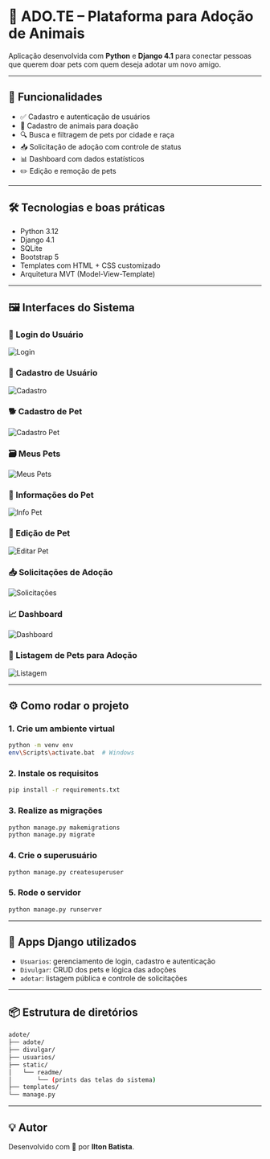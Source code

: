 # 🐾 ADO.TE – Plataforma para Adoção de Animais

Aplicação desenvolvida com **Python** e **Django 4.1** para conectar pessoas que querem doar pets com quem deseja adotar um novo amigo.

---

## 🚀 Funcionalidades

- ✅ Cadastro e autenticação de usuários
- 🐶 Cadastro de animais para doação
- 🔍 Busca e filtragem de pets por cidade e raça
- 📥 Solicitação de adoção com controle de status
- 📊 Dashboard com dados estatísticos
- ✏️ Edição e remoção de pets

---

## 🛠️ Tecnologias e boas práticas

- Python 3.12
- Django 4.1
- SQLite
- Bootstrap 5
- Templates com HTML + CSS customizado
- Arquitetura MVT (Model-View-Template)

---

## 🖼️ Interfaces do Sistema

### 🔐 Login do Usuário

![Login](https://github.com/IltonBJSilva/adote/blob/main/templates/static/readme/tela_login.png?raw=true)

### 📝 Cadastro de Usuário

![Cadastro](https://github.com/IltonBJSilva/adote/blob/main/templates/static/readme/tela_cadastro.png?raw=true)

### 🐕 Cadastro de Pet

![Cadastro Pet](https://github.com/IltonBJSilva/adote/blob/main/templates/static/readme/tela_divulgar.png?raw=true)

### 🗃️ Meus Pets

![Meus Pets](https://github.com/IltonBJSilva/adote/blob/main/templates/static/readme/tela_meus_pets.png?raw=true)

### 📄 Informações do Pet

![Info Pet](https://github.com/IltonBJSilva/adote/blob/main/templates/static/readme/tela_info_pet.png?raw=true)

### 📝 Edição de Pet

![Editar Pet](https://github.com/IltonBJSilva/adote/blob/main/templates/static/readme/tela_editar.png?raw=true)

### 📥 Solicitações de Adoção

![Solicitações](https://github.com/IltonBJSilva/adote/blob/main/templates/static/readme/tela_solicitacoes.png?raw=true)

### 📈 Dashboard

![Dashboard](https://github.com/IltonBJSilva/adote/blob/main/templates/static/readme/tela_dashboard.png?raw=true)

### 🐾 Listagem de Pets para Adoção

![Listagem](https://github.com/IltonBJSilva/adote/blob/main/templates/static/readme/tela_listagem.png?raw=true)

---

## ⚙️ Como rodar o projeto

### 1. Crie um ambiente virtual


```bash
python -m venv env
env\Scripts\activate.bat  # Windows
```


### 2. Instale os requisitos

```bash
pip install -r requirements.txt
```

### 3. Realize as migrações

```bash
python manage.py makemigrations
python manage.py migrate
```

### 4. Crie o superusuário


```bash
python manage.py createsuperuser
```

### 5. Rode o servidor

```bash
python manage.py runserver
```

---

## 🧪 Apps Django utilizados

- `Usuarios`: gerenciamento de login, cadastro e autenticação
- `Divulgar`: CRUD dos pets e lógica das adoções
- `adotar`: listagem pública e controle de solicitações

---

## 📦 Estrutura de diretórios

```bash
adote/
├── adote/
├── divulgar/
├── usuarios/
├── static/
│   └── readme/
│       └── (prints das telas do sistema)
├── templates/
└── manage.py
```

---

## 💡 Autor

Desenvolvido com 💜 por **Ilton Batista**.
